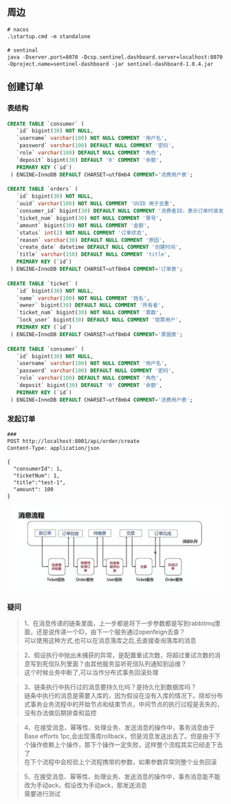 ## 周边
``` shell
# nacos
.\startup.cmd -m standalone

# sentinal
java -Dserver.port=8070 -Dcsp.sentinel.dashboard.server=localhost:8070 -Dproject.name=sentinel-dashboard -jar sentinel-dashboard-1.8.4.jar
```

## 创建订单

### 表结构
``` sql
CREATE TABLE `consumer` (
   `id` bigint(30) NOT NULL,
   `username` varchar(100) NOT NULL COMMENT '用户名',
   `password` varchar(100) DEFAULT NULL COMMENT '密码',
   `role` varchar(100) DEFAULT NULL COMMENT '角色',
   `deposit` bigint(30) DEFAULT '0' COMMENT '余额',
   PRIMARY KEY (`id`)
 ) ENGINE=InnoDB DEFAULT CHARSET=utf8mb4 COMMENT='消费用户表';
 
CREATE TABLE `orders` (
   `id` bigint(30) NOT NULL,
   `uuid` varchar(100) NOT NULL COMMENT 'UUID 用于去重',
   `consumer_id` bigint(30) DEFAULT NULL COMMENT '消费者ID，表示订单时谁发起',
   `ticket_num` bigint(30) NOT NULL COMMENT '票号',
   `amount` bigint(30) NOT NULL COMMENT '金额',
   `status` int(2) NOT NULL COMMENT '订单状态',
   `reason` varchar(30) DEFAULT NULL COMMENT '原因',
   `create_date` datetime DEFAULT NULL COMMENT '创建时间',
   `title` varchar(150) DEFAULT NULL COMMENT 'title',
   PRIMARY KEY (`id`)
 ) ENGINE=InnoDB DEFAULT CHARSET=utf8mb4 COMMENT='订单表';
 
CREATE TABLE `ticket` (
   `id` bigint(30) NOT NULL,
   `name` varchar(100) NOT NULL COMMENT '姓名',
   `owner` bigint(30) DEFAULT NULL COMMENT '所有者',
   `ticket_num` bigint(30) NOT NULL COMMENT '票数',
   `lock_user` bigint(30) DEFAULT NULL COMMENT '锁票用户',
   PRIMARY KEY (`id`)
 ) ENGINE=InnoDB DEFAULT CHARSET=utf8mb4 COMMENT='票据表';

CREATE TABLE `consumer` (
   `id` bigint(30) NOT NULL,
   `username` varchar(100) NOT NULL COMMENT '用户名',
   `password` varchar(100) DEFAULT NULL COMMENT '密码',
   `role` varchar(100) DEFAULT NULL COMMENT '角色',
   `deposit` bigint(30) DEFAULT '0' COMMENT '余额',
   PRIMARY KEY (`id`)
 ) ENGINE=InnoDB DEFAULT CHARSET=utf8mb4 COMMENT='消费用户表';
```

### 发起订单
``` log
###
POST http://localhost:8001/api/order/create
Content-Type: application/json

{
  "consumerId": 1,
  "ticketNum": 1,
  "title":"test-1",
  "amount": 100
}
```

![](./img/正常流程.png)

### 疑问

> 1、在消息传递的链条里面，上一步都是将下一步参数都是写到rabbitmq里面，还是说传递一个ID，由下一个服务通过openfeign去查？    
可以使用这种方式,也可以在消息落库之后,去直接查询落库的消息

> 2、假设执行中抛出未捕获的异常，是配置重试次数，将超过重试次数的消息写到死信队列里面？由其他服务监听死信队列通知到运维？    
这个时候业务中断了,可以当作分布式事务回滚处理

> 3、链条执行中执行过的消息要持久化吗？是持久化到数据库吗？  
链条中执行的消息是需要入库的，因为假设在没有入库的情况下。除却分布式事务业务流程中的开始节点和结束节点，中间节点的执行过程是丢失的，没有办法做后期排查和监控

> 4、在接受消息、幂等性、处理业务、发送消息的操作中，事务消息由于Base efforts 1pc,会出现落库rollback，但是消息发送出去了。但是由于下个操作依赖上个操作，那下个操作一定失败，这样整个流程其实已经走下去了   
在下个流程中会校验上个流程携带的参数，如果参数异常则整个业务回滚

> 5、在接受消息、幂等性、处理业务、发送消息的操作中，事务消息能不能改为手动ack，假设改为手动ack，那发送消息     
需要进行测试

